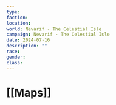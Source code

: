 ```yaml
---
type: 
faction: 
location: 
world: Nevarif - The Celestial Isle
campaign: Nevarif - The Celestial Isle
date: 2024-07-16
description: ""
race: 
gender: 
class: 
---
```

# [[Maps]]


